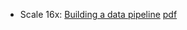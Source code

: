 + Scale 16x: [Building a data pipeline](building_a_data_pipeline-scale16x/)
    [pdf](building_a_data_pipeline-scale16x/building_a_data_pipeline.pdf)
